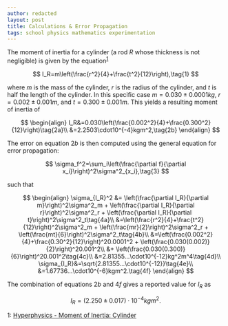 ```yaml
---
author: redacted
layout: post
title: Calculations & Error Propagation
tags: school physics mathematics experimentation
---
```


The moment of inertia for a cylinder (a rod $R$ whose thickness is not negligible) is given by the equation<sup>[1](#n1)</sup>

$$
I_R=m\left(\frac{r^2}{4}+\frac{t^2}{12}\right),\tag{1}
$$

where $m$ is the mass of the cylinder, $r$ is the radius of the cylinder, and $t$ is half the length of the cylinder. In this specific case $m=0.030\pm0.0001kg$, $r=0.002\pm0.001m$, and $t=0.300\pm0.001m$. This yields a resulting moment of inertia of

$$
\begin{align}
I_R&=0.030\left(\frac{0.002^2}{4}+\frac{0.300^2}{12}\right)\tag{2a}\\
&=2.2503\cdot10^{-4}kgm^2,\tag{2b}
\end{align}
$$

The error on equation $2b$ is then computed using the general equation for error propagation:

$$
\sigma_f^2=\sum_i\left(\frac{\partial f}{\partial x_i}\right)^2\sigma^2_{x_i},\tag{3}
$$

such that

$$
\begin{align}
\sigma_{I_R}^2 &= \left(\frac{\partial I_R}{\partial m}\right)^2\sigma^2_m + \left(\frac{\partial I_R}{\partial r}\right)^2\sigma^2_r + \left(\frac{\partial I_R}{\partial t}\right)^2\sigma^2_t\tag{4a}\\
&=\left(\frac{r^2}{4}+\frac{t^2}{12}\right)^2\sigma^2_m + \left(\frac{mr}{2}\right)^2\sigma^2_r + \left(\frac{mt}{6}\right)^2\sigma^2_t\tag{4b}\\
&=\left(\frac{0.002^2}{4}+\frac{0.30^2}{12}\right)^20.0001^2 + \left(\frac{0.030(0.002)}{2}\right)^20.001^2\\ &+ \left(\frac{0.030(0.300)}{6}\right)^20.001^2\tag{4c}\\
&=2.81355...\cdot10^{-12}kg^2m^4\tag{4d}\\
\sigma_{I_R}&=\sqrt{2.81355...\cdot10^{-12}}\tag{4e}\\
&=1.67736...\cdot10^{-6}kgm^2.\tag{4f}
\end{align}
$$

The combination of equations $2b$ and $4f$ gives a reported value for $I_R$ as

$$
I_R=(2.250\pm0.017)\cdot10^{-4}kgm^2.\tag{5}
$$

<a name="n1">1</a>: [Hyperphysics - Moment of Inertia: Cylinder](http://hyperphysics.phy-astr.gsu.edu/hbase/icyl.html#icyl)
